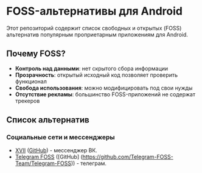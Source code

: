 # FOSS-альтернативы для Android

Этот репозиторий содержит список свободных и открытых (FOSS) альтернатив популярным проприетарным приложениям для Android.

## Почему FOSS?
- **Контроль над данными**: нет скрытого сбора информации
- **Прозрачность**: открытый исходный код позволяет проверить функционал
- **Свобода использования**: можно модифицировать под свои нужды
- **Отсутствие рекламы**: большинство FOSS-приложений не содержат трекеров

## Список альтернатив

### Социальные сети и мессенджеры
 - [XVII](https://f-droid.org/packages/com.twoeightnine.root.xvii) ([GitHub](https://github.com/TwoEightNine/XVII)) - мессенджер ВК.
 - [Telegram FOSS]() ([GitHub] (https://github.com/Telegram-FOSS-Team/Telegram-FOSS)) - телеграм.
